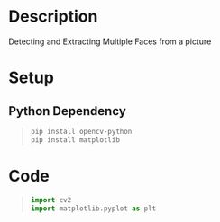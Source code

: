 # Description
Detecting and Extracting Multiple Faces from a picture
# Setup

## Python Dependency


> ``` python 
> pip install opencv-python
> pip install matplotlib
> ```




# Code
> ``` python
> import cv2
> import matplotlib.pyplot as plt
> ```